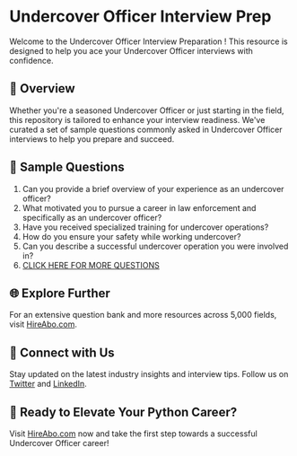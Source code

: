# Undercover Officer Interview Prep

Welcome to the Undercover Officer Interview Preparation ! This resource is designed to help you ace your Undercover Officer interviews with confidence.

## 🚀 Overview

Whether you're a seasoned Undercover Officer or just starting in the field, this repository is tailored to enhance your interview readiness. We've curated a set of sample questions commonly asked in Undercover Officer interviews to help you prepare and succeed.

## 📝 Sample Questions

1. Can you provide a brief overview of your experience as an undercover officer?
2. What motivated you to pursue a career in law enforcement and specifically as an undercover officer?
3. Have you received specialized training for undercover operations?
4. How do you ensure your safety while working undercover?
5. Can you describe a successful undercover operation you were involved in?
6. [CLICK HERE FOR MORE QUESTIONS](https://hireabo.com/job/9_3_12/Undercover%20Officer)

## 🌐 Explore Further

For an extensive question bank and more resources across 5,000 fields, visit [HireAbo.com](https://www.hireabo.com).

## 📱 Connect with Us

Stay updated on the latest industry insights and interview tips. Follow us on [Twitter](https://twitter.com/hireabo) and [LinkedIn](https://www.linkedin.com/in/hire-abo-3609972a8/).

## 🚀 Ready to Elevate Your Python Career?

Visit [HireAbo.com](https://www.hireabo.com) now and take the first step towards a successful Undercover Officer career!